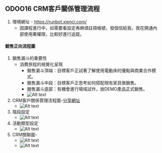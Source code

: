 ## ODOO16 CRM客戶關係管理流程
1. 環境網址 - https://runbot.xienci.com/
   + 因課程進行中，如需要看設定再麻煩註冊帳號，發個信給我，我在開通內部使用著權限，比較好進行追蹤。
#### 銷售正向流程圖
1. 銷售漏斗的重要性
   + 消費旅程的視覺化呈現
     + 銷售漏斗頂端：目標客戶正試著了解使用電動床的優點與商業合作模式。
     + 銷售漏斗中段：目標客戶正思考如何搭配現有家具做銷售。
     + 銷售漏斗底部：有機會進行場域試作，放DEMO產品正式銷售。
     + ![Alt text](https://github.com/ksharry/odoo-repository/blob/main/pic/A2117.png?raw=true)
2. CRM客戶關係管理流程圖-[分享網址](https://gitmind.com/app/docs/fxfai9az)
   + ![Alt text](https://github.com/ksharry/odoo-repository/blob/main/pic/A2112.png?raw=true)
3. 階段設定
   + ![Alt text](https://github.com/ksharry/odoo-repository/blob/main/pic/A2113.png?raw=true)
4. 活動類型設定
   + ![Alt text](https://github.com/ksharry/odoo-repository/blob/main/pic/A2114.png?raw=true)
5. CRM關聯圖-
   + ![Alt text](https://github.com/ksharry/odoo-repository/blob/main/pic/A2115.png?raw=true)
   + ![Alt text](https://github.com/ksharry/odoo-repository/blob/main/pic/A2116.png?raw=true)
